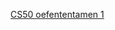 [CS50 oefententamen 1](samplequiz1.pdf)

<!--
## Quiz

The course has one 90-minute quiz. It is "closed-book." You may utilize during each quiz a pen or pencil, nothing else.

Unless arranged with the course's heads in advance, quizzes cannot ordinarily be taken at alternative times even if missed by accident, except in cases of medical emergency.

Anything in lectures from weeks 0 through 5 can be on the quiz. So best to review all lecture notes! But a lot more tips on studying are in this review session:

![embed](https://www.youtube.com/embed/EsitjLpe6e8)

(Ignore anything from linked lists onward!)

Finally, if in trouble on a particular topic, there is [CS50 Study](https://study.cs50.net), which has an overview of many important parts of the course and links to all relevant materials on each topic.
-->

